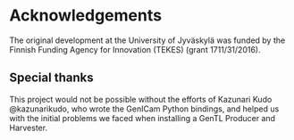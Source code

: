 # Acknowledgements

The original development at the University of Jyväskylä was funded by the
Finnish Funding Agency for Innovation (TEKES) (grant 1711/31/2016).

## Special thanks

This project would not be possible without the efforts of
Kazunari Kudo @kazunarikudo, who wrote the GenICam Python bindings, and helped
us with the initial problems we faced when installing a GenTL Producer and
Harvester.
